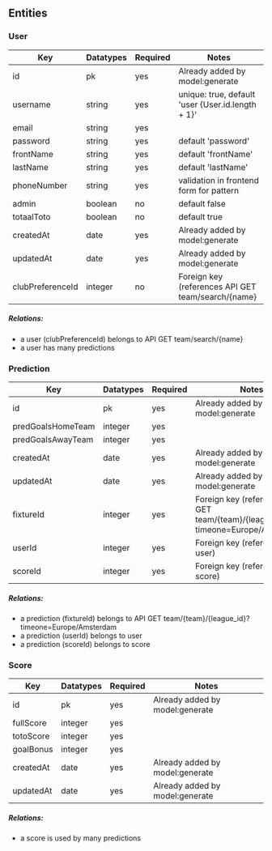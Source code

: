 ## Entities

### User

| Key              | Datatypes | Required | Notes                                              |
| ---------------- | --------- | -------- | -------------------------------------------------- |
| id               | pk        | yes      | Already added by model:generate                    |
| username         | string    | yes      | unique: true, default 'user {User.id.length + 1}'  |
| email            | string    | yes      |                                                    |
| password         | string    | yes      | default 'password'                                 |
| frontName        | string    | yes      | default 'frontName'                                |
| lastName         | string    | yes      | default 'lastName'                                 |
| phoneNumber      | string    | yes      | validation in frontend form for pattern            |
| admin            | boolean   | no       | default false                                      |
| totaalToto       | boolean   | no       | default true                                       |
| createdAt        | date      | yes      | Already added by model:generate                    |
| updatedAt        | date      | yes      | Already added by model:generate                    |
| clubPreferenceId | integer   | no       | Foreign key (references API GET team/search/{name} |

##### Relations:

- a user (clubPreferenceId) belongs to API GET team/search/{name}
- a user has many predictions

### Prediction

| Key               | Datatypes | Required | Notes                                                                             |
| ----------------- | --------- | -------- | --------------------------------------------------------------------------------- |
| id                | pk        | yes      | Already added by model:generate                                                   |
| predGoalsHomeTeam | integer   | yes      |                                                                                   |
| predGoalsAwayTeam | integer   | yes      |                                                                                   |
| createdAt         | date      | yes      | Already added by model:generate                                                   |
| updatedAt         | date      | yes      | Already added by model:generate                                                   |
| fixtureId         | integer   | yes      | Foreign key (references API GET team/{team}/{league_id}?timeone=Europe/Amsterdam) |
| userId            | integer   | yes      | Foreign key (references user)                                                     |
| scoreId           | integer   | yes      | Foreign key (references score)                                                    |

##### Relations:

- a prediction (fixtureId) belongs to API GET team/{team}/{league_id}?timeone=Europe/Amsterdam
- a prediction (userId) belongs to user
- a prediction (scoreId) belongs to score

### Score

| Key       | Datatypes | Required | Notes                           |
| --------- | --------- | -------- | ------------------------------- |
| id        | pk        | yes      | Already added by model:generate |
| fullScore | integer   | yes      |                                 |
| totoScore | integer   | yes      |                                 |
| goalBonus | integer   | yes      |                                 |
| createdAt | date      | yes      | Already added by model:generate |
| updatedAt | date      | yes      | Already added by model:generate |

##### Relations:

- a score is used by many predictions
